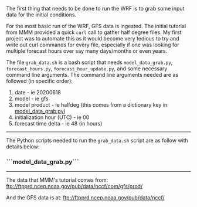 The first thing that needs to be done to run the WRF is to grab some input data for the initial conditions. 

For the most basic run of the WRF, GFS data is ingested. The initial tutorial from MMM provided a quick ```curl``` call to gather half degree files. My first project was to automate this as it would become very tedious to try and write out curl commands for every file, especially if one was looking for multiple forecast hours over say many days/months or even years.

The file ```grab_data.sh``` is a bash script that needs ```model_data_grab.py```, ```forecast_hours.py```, ```forecast_hour_update.py```, and some necessary command line arguments. 
The command line arguments needed are as followed (in specific order):
<ol>
<li>date - ie 20200618</li>
<li>model - ie gfs</li>
<li>model product - ie halfdeg (this comes from a dictionary key in <a href="https://github.com/MethaneRain/wrf-model-basics/blob/master/scripts/model_data_grab.py">model_data_grab.py</a>)</li>
<li>initialization hour (UTC) - ie 00</li>
<li>forecast time delta - ie 48 (in hours)</li>
</ol>

---

The Python scripts needed to run the ```grab_data.sh``` script are as follow with details below:

<h3>```model_data_grab.py```</h3>

---

The data that MMM's tutorial comes from: 
<a href="ftp://ftpprd.ncep.noaa.gov/pub/data/nccf/com/gfs/prod/">ftp://ftpprd.ncep.noaa.gov/pub/data/nccf/com/gfs/prod/</a>

And the GFS data is at:
<a href="ftp://ftpprd.ncep.noaa.gov/pub/data/nccf/">ftp://ftpprd.ncep.noaa.gov/pub/data/nccf/</a>
